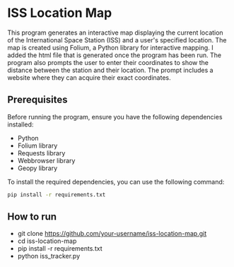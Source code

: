 # ISS Location Map

This program generates an interactive map displaying the current location of the International Space Station (ISS) and a user's specified location. The map is created using Folium, a Python library for interactive mapping. I added the html file that is generated once the program has been run. The program also prompts the user to enter their coordinates to show the distance between the station and their location. The prompt includes a website where they can acquire their exact coordinates.

## Prerequisites

Before running the program, ensure you have the following dependencies installed:

- Python
- Folium library
- Requests library
- Webbrowser library
- Geopy library

To install the required dependencies, you can use the following command:

```bash
pip install -r requirements.txt
```

## How to run

- git clone https://github.com/your-username/iss-location-map.git
- cd iss-location-map
- pip install -r requirements.txt
- python iss_tracker.py



